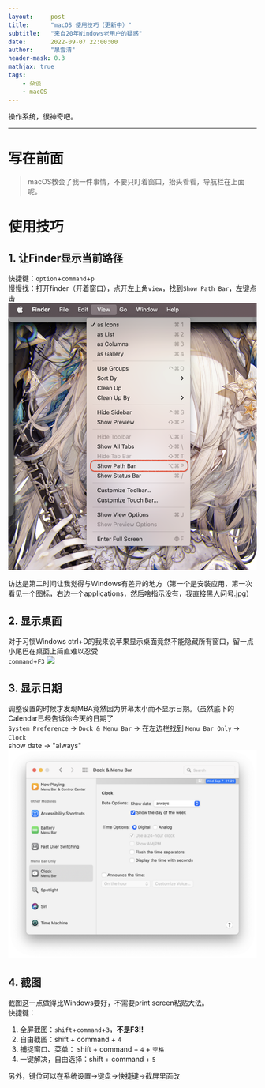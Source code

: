 ```yaml
---
layout:     post
title:      "macOS 使用技巧（更新中）"
subtitle:   "来自20年Windows老用户的疑惑"
date:       2022-09-07 22:00:00
author:     "泉雲清"
header-mask: 0.3
mathjax: true
tags: 
    - 杂谈
    - macOS
---
```

操作系统，很神奇吧。

---

# 写在前面
> macOS教会了我一件事情，不要只盯着窗口，抬头看看，导航栏在上面呢。

# 使用技巧  

## 1. 让Finder显示当前路径  
快捷键：`option`+`command`+`p`  
慢慢找：打开finder（开着窗口），点开左上角`view`，找到`Show Path Bar`，左键点击
![](/img/in-post/post-show-path-bar.png)

访达是第二时间让我觉得与Windows有差异的地方（第一个是安装应用，第一次看见一个图标，右边一个applications，然后啥指示没有，我直接黑人问号.jpg）

## 2. 显示桌面
对于习惯Windows ctrl+D的我来说苹果显示桌面竟然不能隐藏所有窗口，留一点小尾巴在桌面上简直难以忍受  
`command`+`F3`
![](/img/in-post/post-show-desktop.png)

## 3. 显示日期
调整设置的时候才发现MBA竟然因为屏幕太小而不显示日期。（虽然底下的Calendar已经告诉你今天的日期了  
`System Preference` -> `Dock & Menu Bar` -> 在左边栏找到 `Menu Bar Only` -> `Clock`  
show date -> "always"
![](/img/in-post/post-change-clock.png)

## 4. 截图
截图这一点做得比Windows要好，不需要print screen粘贴大法。  
快捷键：
1. 全屏截图：`shift`+`command`+`3`，**不是F3!!**
2. 自由截图：shift + command + `4`
3. 捕捉窗口、菜单： shift + command + `4` + `空格`
4. 一键解决，自由选择：shift + command + `5`

另外，键位可以在系统设置->键盘->快捷键->截屏里面改